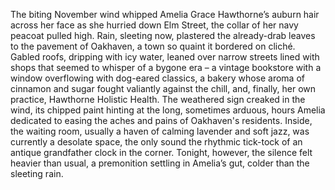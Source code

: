 The biting November wind whipped Amelia Grace Hawthorne’s auburn hair across her face as she hurried down Elm Street, the collar of her navy peacoat pulled high.  Rain, sleeting now, plastered the already-drab leaves to the pavement of Oakhaven, a town so quaint it bordered on cliché.  Gabled roofs, dripping with icy water, leaned over narrow streets lined with shops that seemed to whisper of a bygone era – a vintage bookstore with a window overflowing with dog-eared classics, a bakery whose aroma of cinnamon and sugar fought valiantly against the chill, and, finally, her own practice, Hawthorne Holistic Health. The weathered sign creaked in the wind, its chipped paint hinting at the long, sometimes arduous, hours Amelia dedicated to easing the aches and pains of Oakhaven's residents. Inside, the waiting room, usually a haven of calming lavender and soft jazz, was currently a desolate space, the only sound the rhythmic tick-tock of an antique grandfather clock in the corner.  Tonight, however, the silence felt heavier than usual, a premonition settling in Amelia’s gut, colder than the sleeting rain.
